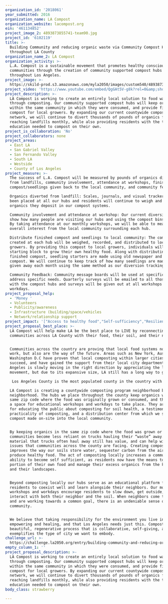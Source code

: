 ```yaml
---
organization_id: '2018061'
year_submitted: 2016
organization_name: LA Compost
organization_website: lacompost.org
ein: '461134852'
project_image_2: 4893873855741-team90.jpg
project_id: '6102119'
title: >-
  Building Community and reducing organic waste via Community Compost Hubs
  throughout LA County
organization_name_2: LA Compost
organization_activity: >-
  L.A. Compost is a sustainable movement that promotes healthy conscious
  communities through the creation of community supported compost hubs
  throughout Los Angeles.
project_image: >-
  https://skild-prod.s3.amazonaws.com/myla2050/images/custom540/4893873855741-team90.jpg
project_video: 'https://www.youtube.com/embed/QgGAt5V-g8k?rel=0&amp;showinfo=0'
project_description: >-
  LA Compost is working to create an entirely local solution to food waste
  through composting. Our community supported compost hubs will keep organics
  within the same community in which they were consumed, and provide finished
  compost for local growers. By expanding our current countywide compost hub
  network, we will continue to divert thousands of pounds of organics from
  reaching landfills monthly, while also providing residents with the tools and
  education needed to compost on their own.
project_is_collaboration: 'No'
project_collaborators: none
project_areas:
  - East LA
  - San Gabriel Valley
  - San Fernando Valley
  - South LA
  - Westside
  - County of Los Angeles
project_measure: >-
  The success of L.A. Compost will be measured by pounds of organics diverted
  from landfills, community involvement, attendance at workshops, finished
  compost/seedlings given back to the local community, and community feedback.

  Organics diverted from landfill: Scales, journals, and visual trackers have
  been placed at all our hubs and residents will continue to weigh and track the
  organics they deposit in our compost systems. 

  Community involvement and attendance at workshop: Our current diversion logs
  show how many people are visiting our hubs and using the compost bins weekly.
  By taking attendance at our monthly workshops, we will be able to measure the
  overall interest from the local community surrounding each hub.

  Distribute finished compost and seedlings to local community: The compost
  created at each hub will be weighed, recorded, and distributed to local
  growers. By providing this compost to local growers, individuals will have the
  starting block to grow their own healthy food. Along with distributing
  finished compost, seedling starters are made using old newspaper and finished
  compost. We will continue to keep track of how many seedlings are made and
  given away each month using the same method as our diversion tracking system. 

  Community Feedback: Community message boards will be used at specific hubs to
  address specific needs. Quarterly surveys will be emailed to all those engaged
  with the compost hubs and surveys will be given out at all workshops and
  workdays.
project_proposal_help:
  - 'Money '
  - Volunteers
  - Publicity/awareness
  - Infrastructure (building/space/vehicles
  - Network/relationship support
project_impact: '["Access to healthy food","Self-sufficiency","Resilient communities"]'
project_proposal_best_place: >-
  LA Compost will help make LA be the best place to LIVE by reconnecting
  communities across LA County with their food, their soil, and their neighbors.


  Communities across the country are proving that local food systems not only
  work, but also are the way of the future. Areas such as New York, Austin, and
  Washington D.C have proven that local composting within larger cities can
  succeed, and have gained the support from their local city departments. Los
  Angeles is slowly moving in the right direction by appreciating the local food
  movement, but due to its expansive size, LA still has a long way to go.

   Los Angeles County is the most populated county in the country with over 10 million people eating daily. This ongoing purchase and consumption of food for over 10 million people leads to large amounts of food going uneaten, and if not donated to a local food recovery agency, ends up in landfills. Due to our unique situation in Los Angeles, the solutions for these problems need to be as creative and beautiful as the cities that make up our county. 

  LA Compost is creating a countywide composting program neighborhood by
  neighborhood. The hubs we place throughout the county keep organics within the
  same zip code where the food was originally grown or consumed, and they create
  a space for educational workshops and workdays to take place. They are a tool
  for educating the public about composting for soil health, a testimony to the
  practicality of composting, and a distribution center from which we send
  compost made on-site into the local community. 


  By keeping organics in the same zip code where the food was grown or consumed,
  communities become less reliant on trucks hauling their “waste” away. The
  material that trucks often haul away still has value, and can help with many
  issues that communities across the county are facing. Creating compost locally
  improves the way our soils store water, sequester carbon from the air, and
  produce healthy food. The act of composting locally increases a community’s
  ability to become self sufficient, as residents now have the means to grow a
  portion of their own food and manage their excess organics from the kitchen
  and their landscapes. 


  Beyond composting locally our hubs serve as an educational platform for
  residents to coexist well and learn alongside their neighbors. Our monthly
  workshops and workdays encourage residents to slow down, get outside, and
  interact with both their neighbor and the soil. When neighbors come together
  and are working towards a common goal, there is an undeniable sense of
  community. 


  We believe that taking responsibility for the environment you live in can be
  empowering and healing, and that Los Angeles needs just this. Composting is a
  beautiful, regenerative process that is collaborative, self-giving, and
  exemplifies the type of city we want to embody.
challenge_url: >-
  https://challenge.la2050.org/entry/building-community-and-reducing-organic-waste-via-community-compost-hubs-throughout-la-county
empty_column_1: ''
project_proposal_description: >-
  LA Compost is working to create an entirely local solution to food waste
  through composting. Our community supported compost hubs will keep organics
  within the same community in which they were consumed, and provide finished
  compost for local growers. By expanding our current countywide compost hub
  network, we will continue to divert thousands of pounds of organics from
  reaching landfills monthly, while also providing residents with the tools and
  education needed to compost on their own.
body_class: strawberry

---
```

